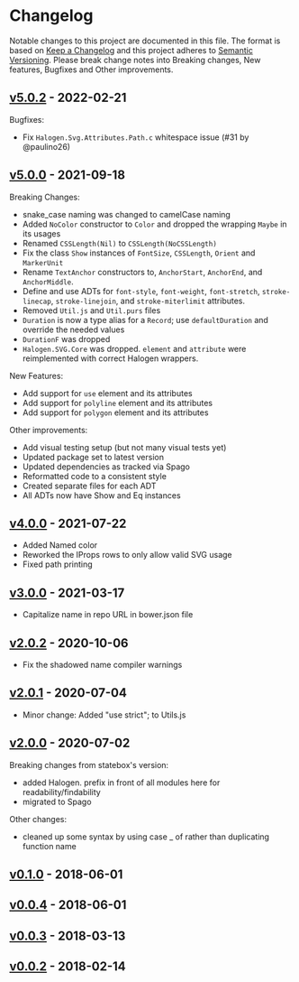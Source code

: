 # Changelog

Notable changes to this project are documented in this file. The format is based on [Keep a Changelog](https://keepachangelog.com/en/1.0.0/) and this project adheres to [Semantic Versioning](https://semver.org/spec/v2.0.0.html). Please break change notes into Breaking changes, New features, Bugfixes and Other improvements.

## [v5.0.2](https://github.com/JordanMartinez/purescript-halogen-svg-elems/releases/tag/v5.0.2) - 2022-02-21

Bugfixes:
- Fix `Halogen.Svg.Attributes.Path.c` whitespace issue (#31 by @paulino26)

## [v5.0.0](https://github.com/JordanMartinez/purescript-halogen-svg-elems/releases/tag/v5.0.0) - 2021-09-18

Breaking Changes:
- snake_case naming was changed to camelCase naming
- Added `NoColor` constructor to `Color` and dropped the wrapping `Maybe` in its usages
- Renamed `CSSLength(Nil)` to `CSSLength(NoCSSLength)`
- Fix the class `Show` instances of `FontSize`, `CSSLength`, `Orient` and `MarkerUnit`
- Rename `TextAnchor` constructors to, `AnchorStart`, `AnchorEnd`, and `AnchorMiddle`.
- Define and use ADTs for `font-style`, `font-weight`, `font-stretch`, `stroke-linecap`, `stroke-linejoin`, and `stroke-miterlimit` attributes.
- Removed `Util.js` and `Util.purs` files
- `Duration` is now a type alias for a `Record`; use `defaultDuration` and override the needed values
- `DurationF` was dropped
- `Halogen.SVG.Core` was dropped. `element` and `attribute` were reimplemented with correct Halogen wrappers.

New Features:
- Add support for `use` element and its attributes
- Add support for `polyline` element and its attributes
- Add support for `polygon` element and its attributes

Other improvements:
- Add visual testing setup (but not many visual tests yet)
- Updated package set to latest version
- Updated dependencies as tracked via Spago
- Reformatted code to a consistent style
- Created separate files for each ADT
- All ADTs now have Show and Eq instances

## [v4.0.0](https://github.com/JordanMartinez/purescript-halogen-svg-elems/releases/tag/v4.0.0) - 2021-07-22

- Added Named color
- Reworked the IProps rows to only allow valid SVG usage
- Fixed path printing

## [v3.0.0](https://github.com/JordanMartinez/purescript-halogen-svg-elems/releases/tag/v3.0.0) - 2021-03-17

- Capitalize name in repo URL in bower.json file

## [v2.0.2](https://github.com/JordanMartinez/purescript-halogen-svg-elems/releases/tag/v2.0.2) - 2020-10-06

- Fix the shadowed name compiler warnings

## [v2.0.1](https://github.com/JordanMartinez/purescript-halogen-svg-elems/releases/tag/v2.0.1) - 2020-07-04

- Minor change: Added "use strict"; to Utils.js

## [v2.0.0](https://github.com/JordanMartinez/purescript-halogen-svg-elems/releases/tag/v2.0.0) - 2020-07-02

Breaking changes from statebox's version:
- added Halogen. prefix in front of all modules here for readability/findability
- migrated to Spago

Other changes:
- cleaned up some syntax by using case _ of rather than duplicating function name

## [v0.1.0](https://github.com/JordanMartinez/purescript-halogen-svg-elems/releases/tag/v0.1.0) - 2018-06-01

## [v0.0.4](https://github.com/JordanMartinez/purescript-halogen-svg-elems/releases/tag/v0.0.4) - 2018-06-01

## [v0.0.3](https://github.com/JordanMartinez/purescript-halogen-svg-elems/releases/tag/v0.0.3) - 2018-03-13

## [v0.0.2](https://github.com/JordanMartinez/purescript-halogen-svg-elems/releases/tag/v0.0.2) - 2018-02-14
